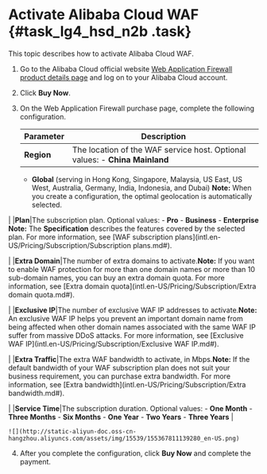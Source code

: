 # Activate Alibaba Cloud WAF {#task_lg4_hsd_n2b .task}

This topic describes how to activate Alibaba Cloud WAF.

1.  Go to the Alibaba Cloud official website [Web Application Firewall product details page](https://www.alibabacloud.com/zh/product/waf) and log on to your Alibaba Cloud account. 
2.  Click **Buy Now**. 
3.  On the Web Application Firewall purchase page, complete the following configuration. 

    |Parameter|Description|
    |---------|-----------|
    |**Region**|The location of the WAF service host. Optional values:    -   **China Mainland**
    -   **Global** \(serving in Hong Kong, Singapore, Malaysia, US East, US West, Australia, Germany, India, Indonesia, and Dubai\)
**Note:** When you create a configuration, the optimal geolocation is automatically selected.

|
    |**Plan**|The subscription plan. Optional values:    -   **Pro**
    -   **Business**
    -   **Enterprise**
**Note:** The **Specification** describes the features covered by the selected plan. For more information, see [WAF subscription plans](intl.en-US/Pricing/Subscription/Subscription plans.md#).

|
    |**Extra Domain**|The number of extra domains to activate.**Note:** If you want to enable WAF protection for more than one domain names or more than 10 sub-domain names, you can buy an extra domain quota. For more information, see [Extra domain quota](intl.en-US/Pricing/Subscription/Extra domain quota.md#).

|
    |**Exclusive IP**|The number of exclusive WAF IP addresses to activate.**Note:** An exclusive WAF IP helps you prevent an important domain name from being affected when other domain names associated with the same WAF IP suffer from massive DDoS attacks. For more information, see [Exclusive WAF IP](intl.en-US/Pricing/Subscription/Exclusive WAF IP.md#).

|
    |**Extra Traffic**|The extra WAF bandwidth to activate, in Mbps.**Note:** If the default bandwidth of your WAF subscription plan does not suit your business requirement, you can purchase extra bandwidth. For more information, see [Extra bandwidth](intl.en-US/Pricing/Subscription/Extra bandwidth.md#).

|
    |**Service Time**|The subscription duration. Optional values:    -   **One Month**
    -   **Three Months**
    -   **Six Months**
    -   **One Year**
    -   **Two Years**
    -   **Three Years**
|

    ![](http://static-aliyun-doc.oss-cn-hangzhou.aliyuncs.com/assets/img/15539/155367811139280_en-US.png)

4.  After you complete the configuration, click **Buy Now** and complete the payment. 

